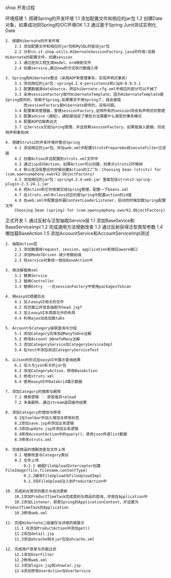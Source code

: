 shop 开发过程

环境搭建
	1. 搭建Spring的开发环境
		1.1 添加配置文件和相应的jar包
		1.2 创建Date对象，如果成功则Spring的IOC环境OK
		1.3 通过基于Spring Junit测试实例化Date 
	
	2. 搭建Hibernate的开发环境
		2.1 添加配置文件和相应的jar包和MySQL的驱动jar包
		2.2 分析cn.it.shop.utils.HibernateSessionFactory.java的作用:加载Hibernate的配置文件，创建session
		2.3 通过逆向工程生成model、orm映射文件
		2.4 创建service,通过new的方式执行数据入库
		
	3. Spring和Hibernate整合（采用AOP来管理事务，实现声明式事务）
		3.1 添加相应的jar包：spring4.2.4-persistence和c3p0-0.9.5.1
		3.2 配置数据源dataSource，然后hibernate.cfg.xml中相应的部分可以干掉了
		3.3 采用sessionFactory取代HibernateTemplate，因为HibernateTemplate是Spring提供的，依赖于Spring,如果哪天不用Spring了，就会报错
			而sessionFactory是Hibernate提供的，没有问题。
		3.4 配置事务管理器，管理sessionFactory,这样所有的session将会有声明式的管理
		3.5 配置advice（通知），通知是指定了哪些方法需要什么类型的事务模式	
		3.6 配置AOP切面表达式
		3.7 让Service交给Spring管理，并且依赖sessionFactory，如果能插入数据，则说明声明事务OK
	
	4. 搭建Struts2的开发环境并整合Spring
		4.1 添加相应的jar包，并在web.xml中配置StrutsPrepareAndExecuteFilter过滤器
		4.2 创建Action并且配置到struts.xml文件中
		4.3 通过jsp访问Action，如果Action可以创建，则表示struts2环境OK
		4.4 默认在没有整合的时候创建Action的工厂为：Choosing bean (struts) for (com.opensymphony.xwork2.ObjectFactory)
		4.5 添加相应的jar包：spring4.2.4-web.jar 里面包括struts2-spring-plugin-2.3.24.1.jar
		4.6 把Action和它的依赖交给Spring管理，配置一下beans.xml
		4.7 在struts.xml中class对应的是Spring中配置action的id值
		4.8 在web.xml中配置监听器ContextLoaderListener，启动的时候加载Spring配置文件
		Choosing bean (spring) for (com.opensymphony.xwork2.ObjectFactory)	

正式开发
	1. 通过反射与泛型抽取Service层
		1.1 添加BaseSevice和BaseServiceImpl
		1.2 完成通用方法增删改查
		1.3 通过反射获得泛型类型参数
		1.4 懒加载BaseAction
		1.5 添加AcoountService和AccountServiceImpl测试
		
	2. 抽取Action层
		2.1 添加数据域request，session，application和相应aware接口
		2.2 添加ModelDriven 减少参数前缀
		2.3 将service对象统一放在BaseAction中
	
	3. 用注解替换xml
		3.1 替换Service
		3.2 替换Controller
		3.3 替换Entry  --在sessionFactory中使用packagesToScan
		
	4. 用easyUI搭建后台
		4.1 加入easyUI相关的文件
		4.2 将页面公共信息抽取为head.jspf
		4.3 加入easyUI东西南北中的布局
		4.4 利用ajax动态加载tabs
		
	5. Account与Category级联查询与分组
		5.1 添加Category实体及@ManyToOne注解
		5.2 修改Account @OneToMany注解
		5.3 添加CategoryService及CategoryServiceImpl
		5.4 在test中添加测试CategoryServiceTest
		
	6. 以Json的形式在easyUI中展示查询结果
		6.1 加入与json有关的jar包
		6.2 添加CategoryAction，修改BaseAction
		6.3 修改struts.xml
		6.4 使用easyUI中DataGrid展示数据

	7. 添加Category的搜索与删除
		7.1 搜索逻辑 ： 获取值并reload
		7.2 多条删除，通过stream返回操作结果
	
	8. 添加Category的增加与修改
		8.1在toolbar中加入增加与修改标签
		8.2添加save.jsp并添加业务逻辑
		8.3添加update.jsp并添加业务逻辑
		8.4修改AccountAction中的query()，使用json传递list数据
		8.5修改struts.xml
	
	9. 完成商品的增删改查及文件上传
		9.1 增删改查与Category类似
		9.2 文件上传
			9.2.1 根据FileUploadInterceptor创建FileImage(file,filename,contentType)
			9.2.2编写FileUpload与FileUploadImpl
			9.2.3将FileUpload注入到ProductAction中
			
	10. 完成前台首页的展示与自动更新
		10.1添加ProductTimeTask完成类别与商品的查询，并放在Application中
		10.2添加Listener，获取Spring的ApplicationContext，并设置为ProductTimeTask的Application
		10.3修改web.xml
		
	11. 完成Hibernate二级缓存与详细页面展示
		11.1 在添加ProductAction中添加get()
		11.2添加detail.jsp
		11.3添加ehcache相关jar包及ehcache.xml
	
	12. 完成用户登录与页面过滤
		12.1添加UserFilter
		12.2修改web.xml
		12.3添加login.jsp和showCar.jsp
		12.4添加修改UserAction与UserService